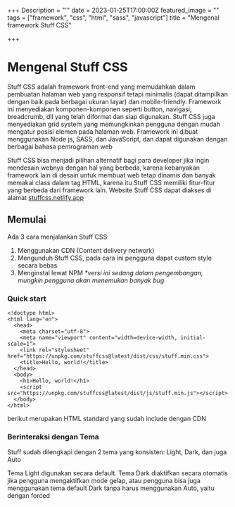 +++
Description = "'"
date = 2023-01-25T17:00:00Z
featured_image = ""
tags = ["framework", "css", "html", "sass", "javascript"]
title = "Mengenal framework Stuff CSS"

+++
# Mengenal Stuff CSS

Stuff CSS adalah framework front-end yang memudahkan dalam pembuatan halaman web yang responsif tetapi minimalis (dapat ditampilkan dengan baik pada berbagai ukuran layar) dan mobile-friendly. Framework ini menyediakan komponen-komponen seperti button, navigasi, breadcrumb, dll yang telah diformat dan siap digunakan. Stuff CSS juga menyediakan grid system yang memungkinkan pengguna dengan mudah mengatur posisi elemen pada halaman web. Framework ini dibuat menggunakan Node js, SASS, dan JavaScript, dan dapat digunakan dengan berbagai bahasa pemrograman web

Stuff CSS bisa menjadi pilihan alternatif bagi para developer jika ingin mendesain webnya dengan hal yang berbeda, karena kebanyakan framework lain di desain untuk membuat web tetap dinamis dan banyak memakai class dalam tag HTML, karena itu Stuff CSS memiliki fitur-fitur yang berbeda dari framework lain. Website Stuff CSS dapat diakses di alamat [stuffcss.netlify.app](stuffcss.netlify.app)

## Memulai

Ada 3 cara menjalankan Stuff CSS

1. Menggunakan CDN (Content delivery network)
2. Mengunduh Stuff CSS, pada cara ini pengguna dapat custom style secara bebas
3. Menginstal lewat NPM _*versi ini sedang dalam pengembangan, mungkin pengguna akan menemukan banyak bug_

### Quick start

    <!doctype html>
    <html lang="en">
      <head>
        <meta charset="utf-8">
        <meta name="viewport" content="width=device-width, initial-scale=1">
        <link rel="stylesheet" href="https://unpkg.com/stuffcss@latest/dist/css/stuff.min.css">
        <title>Hello, world!</title>
      </head>
      <body>
        <h1>Hello, world!</h1>
        <script src="https://unpkg.com/stuffcss@latest/dist/js/stuff.min.js"></script>
      </body>
    </html>

berikut merupakan HTML standard yang sudah include dengan CDN

### Berinteraksi dengan Tema

Stuff sudah dilengkapi dengan 2 tema yang konsisten: Light, Dark, dan juga Auto

Tema Light digunakan secara default. Tema Dark diaktifkan secara otomatis jika pengguna mengaktifkan mode gelap, atau pengguna bisa juga menggunakan tema default Dark tanpa harus menggunakan Auto, yaitu dengan forced 